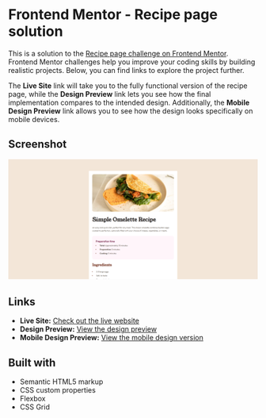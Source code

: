 # Frontend Mentor - Recipe page solution

This is a solution to the [Recipe page challenge on Frontend Mentor](https://www.frontendmentor.io/challenges/recipe-page-KiTsR8QQKm). Frontend Mentor challenges help you improve your coding skills by building realistic projects. Below, you can find links to explore the project further.

The **Live Site** link will take you to the fully functional version of the recipe page, while the **Design Preview** link lets you see how the final implementation compares to the intended design. Additionally, the **Mobile Design Preview** link allows you to see how the design looks specifically on mobile devices.

## Screenshot

![Project Screenshot](./assets/images/screenshot.png)

## Links

- **Live Site:** [Check out the live website](https://csekerobi.github.io/frontendmentor-challenges/recipe-page/)
- **Design Preview:** [View the design preview](./design/desktop-design.jpg)
- **Mobile Design Preview:** [View the mobile design version](./design/mobile-design.jpg)

## Built with

- Semantic HTML5 markup
- CSS custom properties
- Flexbox
- CSS Grid

